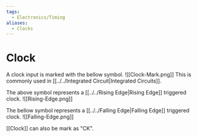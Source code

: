 ```yaml
---
tags:
  - Electronics/Timing
aliases:
  - Clocks
---
```

# Clock

A clock input is marked with the bellow symbol.
![[Clock-Mark.png]]
This is commonly used in [[../../Integrated Circuit|Integrated Circuits]].

The above symbol represents a [[../../Rising Edge|Rising Edge]] triggered clock.
![[Rising-Edge.png]]

The bellow symbol represents a [[../../Falling Edge|Falling Edge]] triggered clock.
![[Falling-Edge.png]]

[[Clock]] can also be mark as "CK".